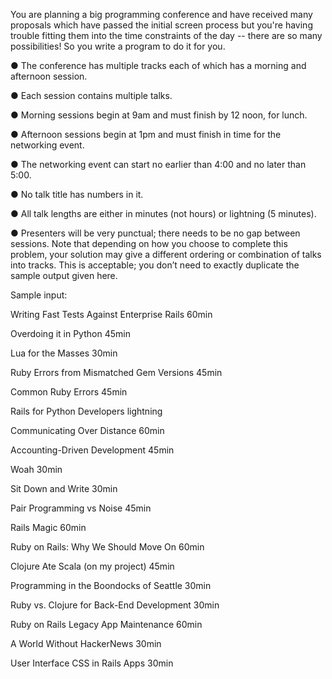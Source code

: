 You are planning a big programming conference and have received many proposals which have
passed the initial screen process but you're having trouble fitting them into the time constraints
of the day -- there are so many possibilities! So you write a program to do it for you.

● The conference has multiple tracks each of which has a morning and afternoon session.

● Each session contains multiple talks.

● Morning sessions begin at 9am and must finish by 12 noon, for lunch.

● Afternoon sessions begin at 1pm and must finish in time for the networking event.

● The networking event can start no earlier than 4:00 and no later than 5:00.

● No talk title has numbers in it.

● All talk lengths are either in minutes (not hours) or lightning (5 minutes).

● Presenters will be very punctual; there needs to be no gap between sessions. Note that depending on how you choose to complete this problem, your solution may give a different ordering or combination of talks into tracks. This is acceptable; you don’t need to exactly duplicate the sample output given here.

Sample input: 

Writing Fast Tests Against Enterprise Rails 60min

Overdoing it in Python 45min

Lua for the Masses 30min

Ruby Errors from Mismatched Gem Versions 45min

Common Ruby Errors 45min

Rails for Python Developers lightning

Communicating Over Distance 60min

Accounting-Driven Development 45min

Woah 30min

Sit Down and Write 30min

Pair Programming vs Noise 45min

Rails Magic 60min

Ruby on Rails: Why We Should Move On 60min

Clojure Ate Scala (on my project) 45min

Programming in the Boondocks of Seattle 30min

Ruby vs. Clojure for Back-End Development 30min

Ruby on Rails Legacy App Maintenance 60min

A World Without HackerNews 30min

User Interface CSS in Rails Apps 30min
